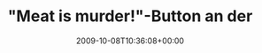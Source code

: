 ---
retweeted: false
source: <a href="http://twitter.com" rel="nofollow">Twitter Web Client</a>
entities:
  hashtags: []
  symbols: []
  user_mentions: []
  urls: []
display_text_range:
- '0'
- '119'
favorite_count: '1'
id_str: '4706099632'
truncated: false
retweet_count: '0'
id: '4706099632'
created_at: Thu Oct 08 10:36:08 +0000 2009
favorited: false
full_text: '"Meat is murder!"-Button an der FREITAG-Tasche, Bockwurst in der Hand.
  Ambivalenz der Plagwitzer Medienknalltütenszene.'
lang: de
tags:
- pesos:twitter
date: '2009-10-08T10:36:08+00:00'
src: https://twitter.com/bascht/status/4706099632
original_url: https://twitter.com/bascht/status/4706099632
type: twitter_tweet
text: '"Meat is murder!"-Button an der FREITAG-Tasche, Bockwurst in der Hand. Ambivalenz
  der Plagwitzer Medienknalltütenszene.'
title: '"Meat is murder!"-Button an der'

---